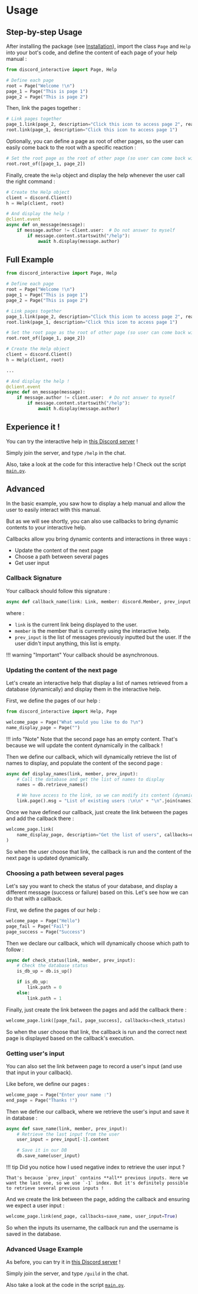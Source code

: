 # Usage

## Step-by-step Usage

After installing the package (see [Installation](index.md#installation)), import the class `Page` and `Help` into your bot's code, and define the content of each page of your help manual :

```python
from discord_interactive import Page, Help

# Define each page
root = Page("Welcome !\n")
page_1 = Page("This is page 1")
page_2 = Page("This is page 2")
```

Then, link the pages together :

```python
# Link pages together
page_1.link(page_2, description="Click this icon to access page 2", reaction="💩")
root.link(page_1, description="Click this icon to access page 1")
```

Optionally, you can define a page as root of other pages, so the user can easily come back to the root with a specific reaction :

```python
# Set the root page as the root of other page (so user can come back with a specific reaction)
root.root_of([page_1, page_2])
```

Finally, create the `Help` object and display the help whenever the user call the right command :

```python
# Create the Help object
client = discord.Client()
h = Help(client, root)

# And display the help !
@client.event
async def on_message(message):
    if message.author != client.user:  # Do not answer to myself
        if message.content.startswith("/help"):
            await h.display(message.author)
```

## Full Example

```python
from discord_interactive import Page, Help

# Define each page
root = Page("Welcome !\n")
page_1 = Page("This is page 1")
page_2 = Page("This is page 2")

# Link pages together
page_1.link(page_2, description="Click this icon to access page 2", reaction="💩")
root.link(page_1, description="Click this icon to access page 1")

# Set the root page as the root of other page (so user can come back with a specific reaction)
root.root_of([page_1, page_2])

# Create the Help object
client = discord.Client()
h = Help(client, root)

...

# And display the help !
@client.event
async def on_message(message):
    if message.author != client.user:  # Do not answer to myself
        if message.content.startswith("/help"):
            await h.display(message.author)
```

## Experience it !

You can try the interactive help in [this Discord server](https://discord.gg/cH6hUbw) !

Simply join the server, and type `/help` in the chat.

Also, take a look at the code for this interactive help ! Check out the script [`main.py`](https://github.com/astariul/discord_interactive_help/blob/main/main.py).

## Advanced

In the basic example, you saw how to display a help manual and allow the user to easily interact with this manual.

But as we will see shortly, you can also use callbacks to bring dynamic contents to your interactive help.

Callbacks allow you bring dynamic contents and interactions in three ways :

* Update the content of the next page
* Choose a path between several pages
* Get user input

### Callback Signature

Your callback should follow this signature :

```python
async def callback_name(link: Link, member: discord.Member, prev_input: List[discord.Message])
```

where :

* `link` is the current link being displayed to the user.
* `member` is the member that is currently using the interactive help.
* `prev_input` is the list of messages previously inputted but the user. If the user didn't input anything, this list is empty.

!!! warning "Important"
    Your callback should be asynchronous.

### Updating the content of the next page

Let's create an interactive help that display a list of names retrieved from a database (dynamically) and display them in the interactive help.

First, we define the pages of our help :

```python
from discord_interactive import Help, Page

welcome_page = Page("What would you like to do ?\n")
name_display_page = Page("")
```

!!! info "Note"
    Note that the second page has an empty content. That's because we will update the content dynamically in the callback !

Then we define our callback, which will dynamically retrieve the list of names to display, and populate the content of the second page :

```python
async def display_names(link, member, prev_input):
    # Call the database and get the list of names to display
    names = db.retrieve_names()

    # We have access to the link, so we can modify its content (dynamically)
    link.page().msg = "List of existing users :\n\n" + "\n".join(names) + "\n"
```

Once we have defined our callback, just create the link between the pages and add the callback there :

```python
welcome_page.link(
    name_display_page, description="Get the list of users", callbacks=display_names
)
```

So when the user choose that link, the callback is run and the content of the next page is updated dynamically.

### Choosing a path between several pages

Let's say you want to check the status of your database, and display a different message (success or failure) based on this. Let's see how we can do that with a callback.

First, we define the pages of our help :

```python
welcome_page = Page("Hello")
page_fail = Page("Fail")
page_success = Page("Success")
```

Then we declare our callback, which will dynamically choose which path to follow :

```python
async def check_status(link, member, prev_input):
    # Check the database status
    is_db_up = db.is_up()

    if is_db_up:
        link.path = 0
    else:
        link.path = 1
```

Finally, just create the link between the pages and add the callback there :

```python
welcome_page.link([page_fail, page_success], callbacks=check_status)
```

So when the user choose that link, the callback is run and the correct next page is displayed based on the callback's execution.

### Getting user's input

You can also set the link between page to record a user's input (and use that input in your callback).

Like before, we define our pages :

```python
welcome_page = Page("Enter your name :")
end_page = Page("Thanks !")
```

Then we define our callback, where we retrieve the user's input and save it in database :

```python
async def save_name(link, member, prev_input):
    # Retrieve the last input from the user
    user_input = prev_input[-1].content

    # Save it in our DB
    db.save_name(user_input)
```

!!! tip
    Did you notice how I used negative index to retrieve the user input ?

    That's because `prev_input` contains **all** previous inputs. Here we want the last one, so we use `-1` index. But it's definitely possible to retrieve several previous inputs !

And we create the link between the page, adding the callback and ensuring we expect a user input :

```python
welcome_page.link(end_page, callbacks=save_name, user_input=True)
```

So when the inputs its username, the callback run and the username is saved in the database.

### Advanced Usage Example

As before, you can try it in [this Discord server](https://discord.gg/cH6hUbw) !

Simply join the server, and type `/guild` in the chat.

Also take a look at the code in the script [`main.py`](https://github.com/astariul/discord_interactive_help/blob/main/main.py).
